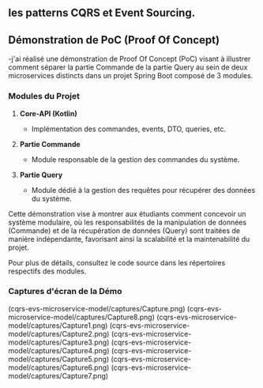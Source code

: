 ## les patterns CQRS et Event Sourcing.

## Démonstration de PoC (Proof Of Concept)
-j'ai réalisé une démonstration de Proof Of Concept (PoC) visant à illustrer comment séparer la partie Commande de la partie Query au sein de deux microservices distincts dans un projet Spring Boot composé de 3 modules.

### Modules du Projet

1. **Core-API (Kotlin)**
    - Implémentation des commandes, events, DTO, queries, etc.

2. **Partie Commande**
    - Module responsable de la gestion des commandes du système.

3. **Partie Query**
    - Module dédié à la gestion des requêtes pour récupérer des données du système.

Cette démonstration vise à montrer aux étudiants comment concevoir un système modulaire, où les responsabilités de la manipulation de données (Commande) et de la récupération de données (Query) sont traitées de manière indépendante, favorisant ainsi la scalabilité et la maintenabilité du projet.

Pour plus de détails, consultez le code source dans les répertoires respectifs des modules.

### Captures d'écran de la Démo

(cqrs-evs-microservice-model/captures/Capture.png)
(cqrs-evs-microservice-model/captures/Capture8.png)
(cqrs-evs-microservice-model/captures/Capture1.png)
(cqrs-evs-microservice-model/captures/Capture2.png)
(cqrs-evs-microservice-model/captures/Capture3.png)
(cqrs-evs-microservice-model/captures/Capture4.png)
(cqrs-evs-microservice-model/captures/Capture5.png)
(cqrs-evs-microservice-model/captures/Capture6.png)
(cqrs-evs-microservice-model/captures/Capture7.png)

